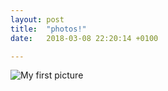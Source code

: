 ```yaml
---
layout: post
title:  "photos!"
date:   2018-03-08 22:20:14 +0100

---
```

![My first picture](/website/images/s.png)


[jekyll-docs]: https://jekyllrb.com/docs/home
[jekyll-gh]:   https://github.com/jekyll/jekyll
[jekyll-talk]: https://talk.jekyllrb.com/

